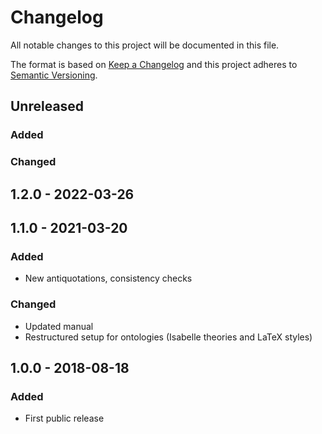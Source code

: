 # Changelog

All notable changes to this project will be documented in this file.

The format is based on [Keep a Changelog](http://keepachangelog.com/en/1.0.0/)
and this project adheres to [Semantic Versioning](http://semver.org/spec/v2.0.0.html).

## Unreleased

### Added

### Changed

## 1.2.0 - 2022-03-26

## 1.1.0 - 2021-03-20

### Added

- New antiquotations, consistency checks

### Changed

- Updated manual
- Restructured setup for ontologies (Isabelle theories and LaTeX styles)

## 1.0.0 - 2018-08-18

### Added

- First public release

[Unreleased]: https://git.logicalhacking.com/Isabelle_DOF/Isabelle_DOF/compare/v1.2.0/Isabelle2021...HEAD
